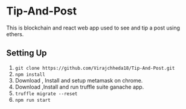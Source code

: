 # Tip-And-Post
This is blockchain and react web app used to see and tip a post using ethers.
## Setting Up
1. ```git clone https://github.com/Virajchheda18/Tip-And-Post.git```
2. ```npm install```
3. Download , Install and setup metamask on chrome.
4. Download ,Install and run truffle suite ganache app.
5. ```truffle migrate --reset```
6. ```npm run start```